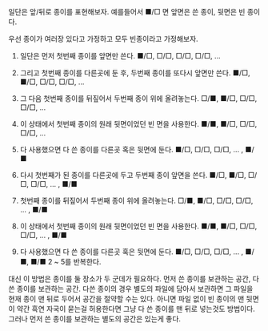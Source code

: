 일단은 앞/뒤로 종이를 표현해보자. 예를들어서 ■/□ 면 앞면은 쓴 종이, 뒷면은 빈 종이다. 

우선 종이가 여러장 있다고 가정하고 모두 빈종이라고 가정해보자. 

1. 일단은 먼저 첫번째 종이를 앞면만 쓴다. 
	■/□, □/□, □/□, □/□, ... 
	
2. 그리고 첫번째 종이를 다른곳에 둔 후, 두번째 종이를 또다시 앞면만 쓴다. 
	■/□, ■/□, □/□, □/□, ... 
3. 그 다음 첫번째 종이를 뒤짚어서 두번째 종이 위에 올려놓는다.
	□/■, ■/□, □/□, □/□, ... 
4. 이 상태에서 첫번째 종이의 원래 뒷면이었던 빈 면을 사용한다. 
	■/■, ■/□, □/□, □/□, ... 
5. 다 사용했으면 다 쓴 종이를 다른곳 혹은 뒷면에 둔다.
	■/□, □/□, □/□, ... , ■/■
	
2. 다시 첫번째가 된 종이를 다른곳에 두고 두번째 종이 앞면을 쓴다. 
	■/□, ■/□, □/□, □/□, ... , ■/■
3. 첫번째 종이를 뒤짚어서 두번째 종이 위에 올려놓는다.
	□/■, ■/□, □/□, □/□, ... , ■/■
4. 이 상태에서 첫번째 종이의 원래 뒷면이었던 빈 면을 사용한다.
	■/■, ■/□, □/□, □/□, ... , ■/■
5. 다 사용했으면 다 쓴 종이를 다른곳 혹은 뒷면에 둔다.
	■/□, □/□, □/□, ... , ■/■, ■/■
2 ~ 5를 반복한다.

대신 이 방법은 종이를 둘 장소가 두 군데가 필요하다. 
먼저 쓴 종이를 보관하는 공간, 다쓴 종이를 보관하는 공간. 
다쓴 종이의 경우 별도의 파일에 담아서 보관하면 그 파일을 현재 종이 맨 뒤로 두어서 공간을 절약할 수는 있다. 
아니면 파일 없이 빈 종이의 맨 뒷면이 약간 흑연 자국이 묻는걸 허용한다면 그냥 다 쓴 종이를 맨 뒤로 넣는것도 방법이다.
그러나 먼저 쓴 종이를 보관하는 별도의 공간은 있는게 좋다.
